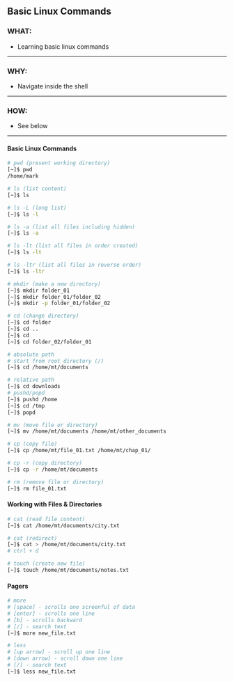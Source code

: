 ## Basic Linux Commands ##

### WHAT: ###
- Learning basic linux commands
---

### WHY: ###
- Navigate inside the shell
---

### HOW: ####
- See below
---

#### Basic Linux Commands ####

```bash
# pwd (present working directory)
[~]$ pwd
/home/mark

# ls (list content)
[~]$ ls

# ls -L (long list)
[~]$ ls -l

# ls -a (list all files including hidden)
[~]$ ls -a

# ls -lt (list all files in order created)
[~]$ ls -lt

# ls -ltr (list all files in reverse order)
[~]$ ls -ltr

# mkdir (make a new directory)
[~]$ mkdir folder_01
[~]$ mkdir folder_01/folder_02
[~]$ mkdir -p folder_01/folder_02

# cd (change directory)
[~]$ cd folder
[~]$ cd ..
[~]$ cd 
[~]$ cd folder_02/folder_01

# absolute path
# start from root directory (/)
[~]$ cd /home/mt/documents

# relative path
[~]$ cd downloads
# pushd/popd
[~]$ pushd /home
[~]$ cd /tmp
[~]$ popd

# mv (move file or directory)
[~]$ mv /home/mt/documents /home/mt/other_documents

# cp (copy file)
[~]$ cp /home/mt/file_01.txt /home/mt/chap_01/

# cp -r (copy directory)
[~]$ cp -r /home/mt/documents

# rm (remove file or directory)
[~]$ rm file_01.txt

```

#### Working with Files & Directories ####

```bash
# cat (read file content)
[~]$ cat /home/mt/documents/city.txt

# cat (redirect)
[~]$ cat > /home/mt/documents/city.txt
# ctrl + d

# touch (create new file)
[~]$ touch /home/mt/documents/notes.txt

```

#### Pagers ####

```bash
# more
# [space] - scrolls one screenful of data
# [enter] - scrolls one line
# [b] - scrolls backward
# [/] - search text
[~]$ more new_file.txt

# less 
# [up arrow] - scroll up one line
# [down arrow] - scroll down one line
# [/] - search text
[~]$ less new_file.txt

```



